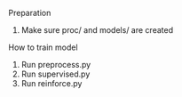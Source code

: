 Preparation
1. Make sure proc/ and models/ are created

How to train model
1. Run preprocess.py
2. Run supervised.py
3. Run reinforce.py
